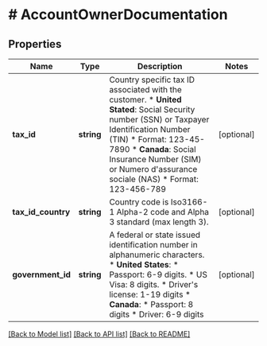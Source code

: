 # # AccountOwnerDocumentation

## Properties

Name | Type | Description | Notes
------------ | ------------- | ------------- | -------------
**tax_id** | **string** | Country specific tax ID associated with the customer.  * **United Stated**: Social Security number (SSN) or Taxpayer Identification Number (TIN)    * Format: 123-45-7890  * **Canada**: Social Insurance Number (SIM) or Numero d&#39;assurance sociale (NAS)    * Format: 123-456-789 | [optional]
**tax_id_country** | **string** | Country code is Iso3166-1 Alpha-2 code and Alpha 3 standard (max length 3). | [optional]
**government_id** | **string** | A federal or state issued identification number in alphanumeric characters. * **United States**:    * Passport: 6-9 digits.    * US Visa: 8 digits.    * Driver&#39;s license: 1-19 digits * **Canada**:    * Passport: 8 digits     * Driver: 6-9 digits | [optional]

[[Back to Model list]](../../README.md#models) [[Back to API list]](../../README.md#endpoints) [[Back to README]](../../README.md)
